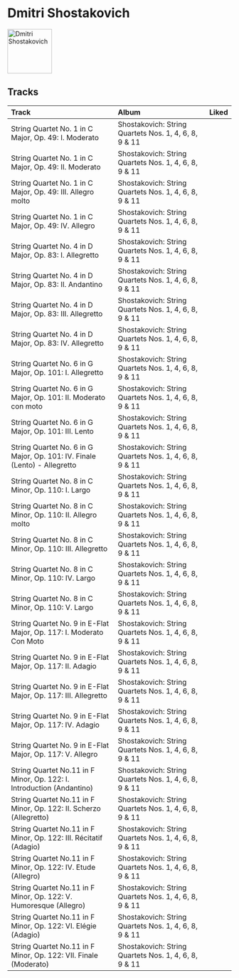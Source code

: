 
# Dmitri Shostakovich


<img src="https://i.scdn.co/image/28f745db0a77d0e70db1c0be305f51b3478706aa" alt="Dmitri Shostakovich" width="100" />

## Tracks

| Track                                                                     | Album                                                 | Liked   |
|:--------------------------------------------------------------------------|:------------------------------------------------------|:--------|
| String Quartet No. 1 in C Major, Op. 49: I. Moderato                      | Shostakovich: String Quartets Nos. 1, 4, 6, 8, 9 & 11 |         |
| String Quartet No. 1 in C Major, Op. 49: II. Moderato                     | Shostakovich: String Quartets Nos. 1, 4, 6, 8, 9 & 11 |         |
| String Quartet No. 1 in C Major, Op. 49: III. Allegro molto               | Shostakovich: String Quartets Nos. 1, 4, 6, 8, 9 & 11 |         |
| String Quartet No. 1 in C Major, Op. 49: IV. Allegro                      | Shostakovich: String Quartets Nos. 1, 4, 6, 8, 9 & 11 |         |
| String Quartet No. 4 in D Major, Op. 83: I. Allegretto                    | Shostakovich: String Quartets Nos. 1, 4, 6, 8, 9 & 11 |         |
| String Quartet No. 4 in D Major, Op. 83: II. Andantino                    | Shostakovich: String Quartets Nos. 1, 4, 6, 8, 9 & 11 |         |
| String Quartet No. 4 in D Major, Op. 83: III. Allegretto                  | Shostakovich: String Quartets Nos. 1, 4, 6, 8, 9 & 11 |         |
| String Quartet No. 4 in D Major, Op. 83: IV. Allegretto                   | Shostakovich: String Quartets Nos. 1, 4, 6, 8, 9 & 11 |         |
| String Quartet No. 6 in G Major, Op. 101: I. Allegretto                   | Shostakovich: String Quartets Nos. 1, 4, 6, 8, 9 & 11 |         |
| String Quartet No. 6 in G Major, Op. 101: II. Moderato con moto           | Shostakovich: String Quartets Nos. 1, 4, 6, 8, 9 & 11 |         |
| String Quartet No. 6 in G Major, Op. 101: III. Lento                      | Shostakovich: String Quartets Nos. 1, 4, 6, 8, 9 & 11 |         |
| String Quartet No. 6 in G Major, Op. 101: IV. Finale (Lento) - Allegretto | Shostakovich: String Quartets Nos. 1, 4, 6, 8, 9 & 11 |         |
| String Quartet No. 8 in C Minor, Op. 110: I. Largo                        | Shostakovich: String Quartets Nos. 1, 4, 6, 8, 9 & 11 |         |
| String Quartet No. 8 in C Minor, Op. 110: II. Allegro molto               | Shostakovich: String Quartets Nos. 1, 4, 6, 8, 9 & 11 |         |
| String Quartet No. 8 in C Minor, Op. 110: III. Allegretto                 | Shostakovich: String Quartets Nos. 1, 4, 6, 8, 9 & 11 |         |
| String Quartet No. 8 in C Minor, Op. 110: IV. Largo                       | Shostakovich: String Quartets Nos. 1, 4, 6, 8, 9 & 11 |         |
| String Quartet No. 8 in C Minor, Op. 110: V. Largo                        | Shostakovich: String Quartets Nos. 1, 4, 6, 8, 9 & 11 |         |
| String Quartet No. 9 in E-Flat Major, Op. 117: I. Moderato Con Moto       | Shostakovich: String Quartets Nos. 1, 4, 6, 8, 9 & 11 |         |
| String Quartet No. 9 in E-Flat Major, Op. 117: II. Adagio                 | Shostakovich: String Quartets Nos. 1, 4, 6, 8, 9 & 11 |         |
| String Quartet No. 9 in E-Flat Major, Op. 117: III. Allegretto            | Shostakovich: String Quartets Nos. 1, 4, 6, 8, 9 & 11 |         |
| String Quartet No. 9 in E-Flat Major, Op. 117: IV. Adagio                 | Shostakovich: String Quartets Nos. 1, 4, 6, 8, 9 & 11 |         |
| String Quartet No. 9 in E-Flat Major, Op. 117: V. Allegro                 | Shostakovich: String Quartets Nos. 1, 4, 6, 8, 9 & 11 |         |
| String Quartet No.11 in F Minor, Op. 122: I. Introduction (Andantino)     | Shostakovich: String Quartets Nos. 1, 4, 6, 8, 9 & 11 |         |
| String Quartet No.11 in F Minor, Op. 122: II. Scherzo (Allegretto)        | Shostakovich: String Quartets Nos. 1, 4, 6, 8, 9 & 11 |         |
| String Quartet No.11 in F Minor, Op. 122: III. Récitatif (Adagio)         | Shostakovich: String Quartets Nos. 1, 4, 6, 8, 9 & 11 |         |
| String Quartet No.11 in F Minor, Op. 122: IV. Etude (Allegro)             | Shostakovich: String Quartets Nos. 1, 4, 6, 8, 9 & 11 |         |
| String Quartet No.11 in F Minor, Op. 122: V. Humoresque (Allegro)         | Shostakovich: String Quartets Nos. 1, 4, 6, 8, 9 & 11 |         |
| String Quartet No.11 in F Minor, Op. 122: VI. Elégie (Adagio)             | Shostakovich: String Quartets Nos. 1, 4, 6, 8, 9 & 11 |         |
| String Quartet No.11 in F Minor, Op. 122: VII. Finale (Moderato)          | Shostakovich: String Quartets Nos. 1, 4, 6, 8, 9 & 11 |         |